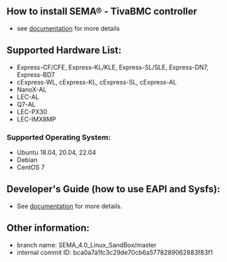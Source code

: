 
## How to install SEMA® - TivaBMC controller
* see [documentation](https://www.adlinktech.com/Products/DownloadMDownload?lang=en&pdNo=1274&MainCategory=Industrial_IoT_and_Cloud_solutions&kind=M) for more details

## Supported Hardware List:
* Express-CF/CFE, Express-KL/KLE, Express-SL/SLE, Express-DN7, Express-BD7
* cExpress-WL, cExpress-KL, cExpress-SL, cExpress-AL
* NanoX-AL
* LEC-AL
* Q7-AL
* LEC-PX30
* LEC-IMX8MP

### Supported Operating System:
* Ubuntu 18.04, 20.04, 22.04
* Debian 
* CentOS 7

## Developer's Guide (how to use EAPI and Sysfs): 
* See [documentation](https://www.adlinktech.com/Products/DownloadMDownload?lang=en&pdNo=1274&MainCategory=Industrial_IoT_and_Cloud_solutions&kind=M) for more details.

   
## Other information:
* branch name: SEMA_4.0_Linux_SandBox/master
* internal commit ID: bca0a7a1fc3c29de70cb6a5778289062883f83f1
